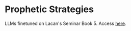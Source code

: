 # Prophetic Strategies

LLMs finetuned on Lacan's Seminar Book 5. Access [here](https://prophetic.streamlit.app/).
